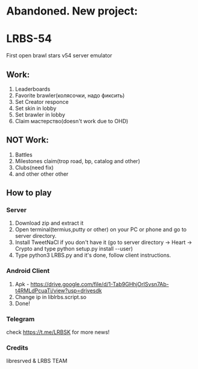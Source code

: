 # Abandoned. New project:





# LRBS-54
First open brawl stars v54 server emulator

## Work: ##
1. Leaderboards
2. Favorite brawler(колясочки, надо фиксить)
3. Set Creator responce
4. Set skin in lobby
5. Set brawler in lobby
6. Claim мастерство(doesn't work due to OHD)

## NOT Work: ##
1. Battles
2. Milestones claim(trop road, bp, catalog and other)
3. Clubs(need fix)
4. and other other other

## How to play ##

### Server ###

1. Download zip and extract it 
2. Open terminal(termius,putty or other) on your PC or phone and go to server directory.
3. Install TweetNaCl if you don't have it (go to server directory -> Heart -> Crypto and type python setup.py install --user)
4. Type python3 LRBS.py and it's done, follow client instructions.

### Android Client ###
1. Apk - https://drive.google.com/file/d/1-Tab9GHhjOrlSvsn7Ab-t4RMLdPcuaTi/view?usp=drivesdk
2. Change ip in liblrbs.script.so 
3. Done!

### Telegram ###
check https://t.me/LRBSK for more news!

### Credits ###
libresrved & LRBS TEAM
